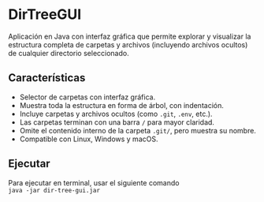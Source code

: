 # DirTreeGUI

Aplicación en Java con interfaz gráfica que permite explorar y visualizar la estructura completa de carpetas y archivos (incluyendo archivos ocultos) de cualquier directorio seleccionado.

## Características

- Selector de carpetas con interfaz gráfica.
- Muestra toda la estructura en forma de árbol, con indentación.
- Incluye carpetas y archivos ocultos (como `.git`, `.env`, etc.).
- Las carpetas terminan con una barra `/` para mayor claridad.
- Omite el contenido interno de la carpeta `.git/`, pero muestra su nombre.
- Compatible con Linux, Windows y macOS.

## Ejecutar
Para ejecutar en terminal, usar el siguiente comando  
```java -jar dir-tree-gui.jar```
